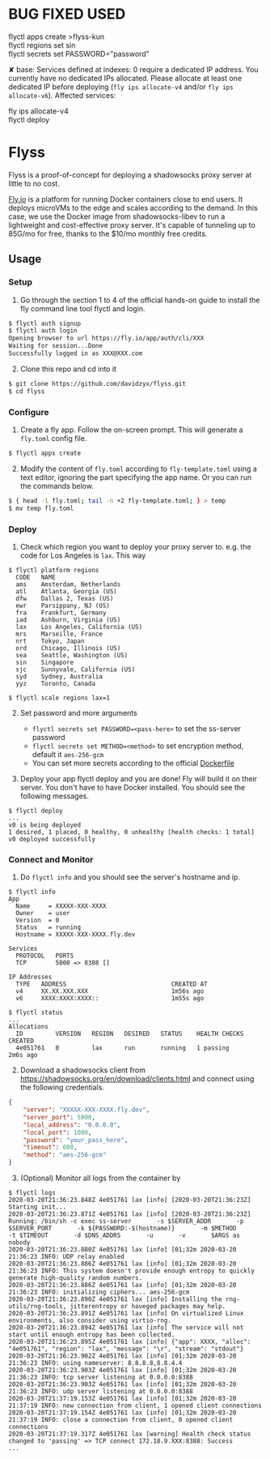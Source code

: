 # BUG FIXED USED
flyctl apps create >flyss-kun  
flyctl regions set sin  
flyctl secrets set PASSWORD="password" 

✘ base: Services defined at indexes: 0 require a dedicated IP address. You currently have no dedicated IPs allocated. Please allocate at least one dedicated IP before deploying (`fly ips allocate-v4` and/or `fly ips allocate-v6`). Affected services: 

fly ips allocate-v4  
flyctl deploy

# Flyss

Flyss is a proof-of-concept for deploying a shadowsocks proxy server at little to no cost.

[Fly.io](https://fly.io) is a platform for running Docker containers close to end users. It deploys microVMs to the edge and scales according to the demand. In this case, we use the Docker image from shadowsocks-libev to run a lightweight and cost-effective proxy server. It's capable of tunneling up to 85G/mo for free, thanks to the $10/mo monthly free credits.

## Usage

### Setup

1. Go through the section 1 to 4 of the official hands-on guide to install the fly command line tool flyctl and login.

```bash
$ flyctl auth signup
$ flyctl auth login
Opening browser to url https://fly.io/app/auth/cli/XXX
Waiting for session...Done
Successfully logged in as XXX@XXX.com
```

2. Clone this repo and cd into it

```bash
$ git clone https://github.com/davidzyx/flyss.git
$ cd flyss
```

### Configure

1. Create a fly app. Follow the on-screen prompt. This will generate a `fly.toml` config file.

```bash
$ flyctl apps create
```

2. Modify the content of `fly.toml` according to `fly-template.toml` using a text editor, ignoring the part specifying the app name. Or you can run the commands below.

```bash
$ { head -1 fly.toml; tail -n +2 fly-template.toml; } > temp
$ mv temp fly.toml
```

### Deploy

1. Check which region you want to deploy your proxy server to. e.g. the code for Los Angeles is `lax`. This way

```pre
$ flyctl platform regions
  CODE   NAME                          
  ams    Amsterdam, Netherlands        
  atl    Atlanta, Georgia (US)         
  dfw    Dallas 2, Texas (US)          
  ewr    Parsippany, NJ (US)           
  fra    Frankfurt, Germany            
  iad    Ashburn, Virginia (US)        
  lax    Los Angeles, California (US)  
  mrs    Marseille, France             
  nrt    Tokyo, Japan                  
  ord    Chicago, Illinois (US)        
  sea    Seattle, Washington (US)      
  sin    Singapore                     
  sjc    Sunnyvale, California (US)    
  syd    Sydney, Australia             
  yyz    Toronto, Canada 

$ flyctl scale regions lax=1
```

2. Set password and more arguments
    - `flyctl secrets set PASSWORD=<pass-here>` to set the ss-server password
    - `flyctl secrets set METHOD=<method>` to set encryption method, default it `aes-256-gcm`
    <!-- - `flyctl secrets set ARGS="-v"` to enable verbose mode (optional but recommended) -->
    - You can set more secrets according to the official [Dockerfile](https://github.com/shadowsocks/shadowsocks-libev/blob/master/docker/alpine/Dockerfile)

3. Deploy your app flyctl deploy and you are done! Fly will build it on their server. You don't have to have Docker installed. You should see the following messages.

```
$ flyctl deploy
...
v0 is being deployed
1 desired, 1 placed, 0 healthy, 0 unhealthy [health checks: 1 total]
v0 deployed successfully
```

### Connect and Monitor

1. Do `flyctl info` and you should see the server's hostname and ip.

```
$ flyctl info
App
  Name     = XXXXX-XXX-XXXX          
  Owner    = user                    
  Version  = 0                            
  Status   = running                      
  Hostname = XXXXX-XXX-XXXX.fly.dev  

Services
  PROTOCOL   PORTS            
  TCP        5000 => 8388 []  

IP Addresses
  TYPE   ADDRESS                             CREATED AT  
  v4     XX.XX.XXX.XXX                       1m56s ago   
  v6     XXXX:XXXX:XXXX::                    1m55s ago   

$ flyctl status
...
Allocations
  ID         VERSION   REGION   DESIRED   STATUS    HEALTH CHECKS   CREATED     
  4e051761   0         lax      run       running   1 passing       2m6s ago  
```

2. Download a shadowsocks client from <https://shadowsocks.org/en/download/clients.html> and connect using the following credentials.

```json
{
    "server": "XXXXX-XXX-XXXX.fly.dev",
    "server_port": 5000,
    "local_address": "0.0.0.0",
    "local_port": 1080,
    "password": "your_pass_here",
    "timeout": 600,
    "method": "aes-256-gcm"
}
```

3. (Optional) Monitor all logs from the container by

```
$ flyctl logs
2020-03-20T21:36:23.848Z 4e051761 lax [info] [2020-03-20T21:36:23Z] Starting init...
2020-03-20T21:36:23.871Z 4e051761 lax [info] [2020-03-20T21:36:23Z] Running: /bin/sh -c exec ss-server       -s $SERVER_ADDR       -p $SERVER_PORT       -k ${PASSWORD:-$(hostname)}       -m $METHOD       -t $TIMEOUT       -d $DNS_ADDRS       -u       -v       $ARGS as nobody
2020-03-20T21:36:23.880Z 4e051761 lax [info] [01;32m 2020-03-20 21:36:23 INFO: UDP relay enabled
2020-03-20T21:36:23.886Z 4e051761 lax [info] [01;32m 2020-03-20 21:36:23 INFO: This system doesn't provide enough entropy to quickly generate high-quality random numbers.
2020-03-20T21:36:23.886Z 4e051761 lax [info] [01;32m 2020-03-20 21:36:23 INFO: initializing ciphers... aes-256-gcm
2020-03-20T21:36:23.890Z 4e051761 lax [info] Installing the rng-utils/rng-tools, jitterentropy or haveged packages may help.
2020-03-20T21:36:23.891Z 4e051761 lax [info] On virtualized Linux environments, also consider using virtio-rng.
2020-03-20T21:36:23.894Z 4e051761 lax [info] The service will not start until enough entropy has been collected.
2020-03-20T21:36:23.895Z 4e051761 lax [info] {"app": XXXX, "alloc": "4e051761", "region": "lax", "message": "\r", "stream": "stdout"}
2020-03-20T21:36:23.902Z 4e051761 lax [info] [01;32m 2020-03-20 21:36:23 INFO: using nameserver: 8.8.8.8,8.8.4.4
2020-03-20T21:36:23.903Z 4e051761 lax [info] [01;32m 2020-03-20 21:36:23 INFO: tcp server listening at 0.0.0.0:8388
2020-03-20T21:36:23.903Z 4e051761 lax [info] [01;32m 2020-03-20 21:36:23 INFO: udp server listening at 0.0.0.0:8388
2020-03-20T21:37:19.153Z 4e051761 lax [info] [01;32m 2020-03-20 21:37:19 INFO: new connection from client, 1 opened client connections
2020-03-20T21:37:19.154Z 4e051761 lax [info] [01;32m 2020-03-20 21:37:19 INFO: close a connection from client, 0 opened client connections
2020-03-20T21:37:19.317Z 4e051761 lax [warning] Health check status changed to 'passing' => TCP connect 172.18.9.XXX:8388: Success
...
```
